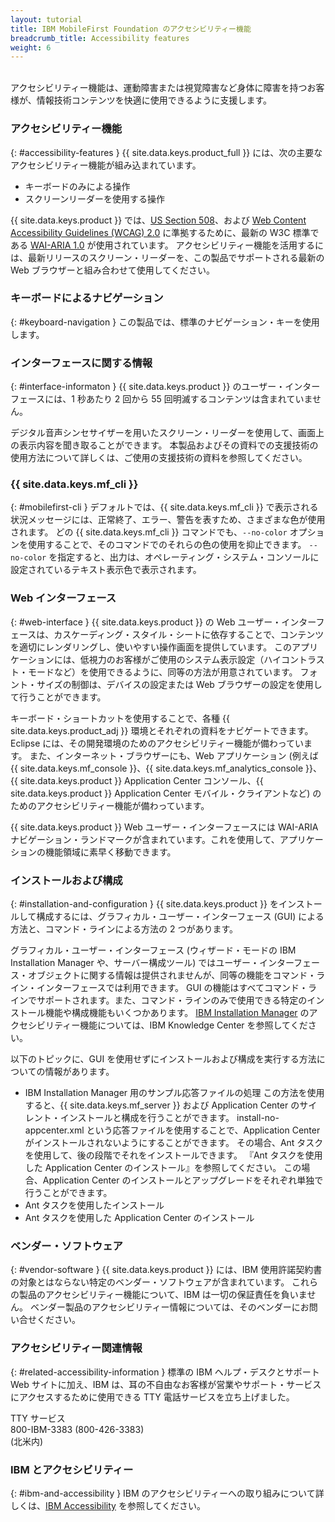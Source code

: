 ```yaml
---
layout: tutorial
title: IBM MobileFirst Foundation のアクセシビリティー機能
breadcrumb_title: Accessibility features
weight: 6
---
```

<!-- NLS_CHARSET=UTF-8 -->
<br/>
アクセシビリティー機能は、運動障害または視覚障害など身体に障害を持つお客様が、情報技術コンテンツを快適に使用できるように支援します。

### アクセシビリティー機能
{: #accessibility-features }
{{ site.data.keys.product_full }} には、次の主要なアクセシビリティー機能が組み込まれています。

* キーボードのみによる操作
* スクリーンリーダーを使用する操作

{{ site.data.keys.product }} では、[US Section 508](http://www.access-board.gov/guidelines-and-standards/communications-and-it/about-the-section-508-standards/section-508-standards)、および [Web Content Accessibility Guidelines (WCAG) 2.0](http://www.w3.org/TR/WCAG20/) に準拠するために、最新の W3C 標準である [WAI-ARIA 1.0](http://www.w3.org/TR/wai-aria/) が使用されています。 アクセシビリティー機能を活用するには、最新リリースのスクリーン・リーダーを、この製品でサポートされる最新の Web ブラウザーと組み合わせて使用してください。

### キーボードによるナビゲーション
{: #keyboard-navigation }
この製品では、標準のナビゲーション・キーを使用します。

### インターフェースに関する情報
{: #interface-informaton }
{{ site.data.keys.product }} のユーザー・インターフェースには、1 秒あたり 2 回から 55 回明滅するコンテンツは含まれていません。

デジタル音声シンセサイザーを用いたスクリーン・リーダーを使用して、画面上の表示内容を聞き取ることができます。 本製品およびその資料での支援技術の使用方法について詳しくは、ご使用の支援技術の資料を参照してください。

### {{ site.data.keys.mf_cli }}
{: #mobilefirst-cli }
デフォルトでは、{{ site.data.keys.mf_cli }} で表示される状況メッセージには、正常終了、エラー、警告を表すため、さまざまな色が使用されます。 どの {{ site.data.keys.mf_cli }} コマンドでも、`--no-color` オプションを使用することで、そのコマンドでのそれらの色の使用を抑止できます。 `--no-color` を指定すると、出力は、オペレーティング・システム・コンソールに設定されているテキスト表示色で表示されます。

### Web インターフェース 
{: #web-interface }
{{ site.data.keys.product }} の Web ユーザー・インターフェースは、カスケーディング・スタイル・シートに依存することで、コンテンツを適切にレンダリングし、使いやすい操作画面を提供しています。 このアプリケーションには、低視力のお客様がご使用のシステム表示設定（ハイコントラスト・モードなど）を使用できるように、同等の方法が用意されています。 フォント・サイズの制御は、デバイスの設定または Web ブラウザーの設定を使用して行うことができます。

キーボード・ショートカットを使用することで、各種 {{ site.data.keys.product_adj }} 環境とそれぞれの資料をナビゲートできます。 Eclipse には、その開発環境のためのアクセシビリティー機能が備わっています。 また、インターネット・ブラウザーにも、Web アプリケーション (例えば {{ site.data.keys.mf_console }}、{{ site.data.keys.mf_analytics_console }}、{{ site.data.keys.product }} Application Center コンソール、{{ site.data.keys.product }} Application Center モバイル・クライアントなど) のためのアクセシビリティー機能が備わっています。

{{ site.data.keys.product }} Web ユーザー・インターフェースには WAI-ARIA ナビゲーション・ランドマークが含まれています。これを使用して、アプリケーションの機能領域に素早く移動できます。

### インストールおよび構成
{: #installation-and-configuration }
{{ site.data.keys.product }} をインストールして構成するには、グラフィカル・ユーザー・インターフェース (GUI) による方法と、コマンド・ラインによる方法の 2 つがあります。

グラフィカル・ユーザー・インターフェース (ウィザード・モードの IBM Installation Manager や、サーバー構成ツール) ではユーザー・インターフェース・オブジェクトに関する情報は提供されませんが、同等の機能をコマンド・ライン・インターフェースでは利用できます。 GUI の機能はすべてコマンド・ラインでサポートされます。また、コマンド・ラインのみで使用できる特定のインストール機能や構成機能もいくつかあります。 [IBM Installation Manager](http://www.ibm.com/support/knowledgecenter/SSDV2W/im_family_welcome.html?lang=en&view=kc) のアクセシビリティー機能については、IBM Knowledge Center を参照してください。

以下のトピックに、GUI を使用せずにインストールおよび構成を実行する方法についての情報があります。

* IBM Installation Manager 用のサンプル応答ファイルの処理
この方法を使用すると、{{ site.data.keys.mf_server }} および Application Center のサイレント・インストールと構成を行うことができます。 install-no-appcenter.xml という応答ファイルを使用することで、Application Center がインストールされないようにすることができます。 その場合、Ant タスクを使用して、後の段階でそれをインストールできます。 『Ant タスクを使用した Application Center のインストール』を参照してください。 この場合、Application Center のインストールとアップグレードをそれぞれ単独で行うことができます。
* Ant タスクを使用したインストール
* Ant タスクを使用した Application Center のインストール

### ベンダー・ソフトウェア
{: #vendor-software }
{{ site.data.keys.product }} には、IBM 使用許諾契約書の対象とはならない特定のベンダー・ソフトウェアが含まれています。 これらの製品のアクセシビリティー機能について、IBM は一切の保証責任を負いません。 ベンダー製品のアクセシビリティー情報については、そのベンダーにお問い合せください。

### アクセシビリティー関連情報
{: #related-accessibility-information }
標準の IBM ヘルプ・デスクとサポート Web サイトに加え、IBM は、耳の不自由なお客様が営業やサポート・サービスにアクセスするために使用できる TTY 電話サービスを立ち上げました。

TTY サービス  
800-IBM-3383 (800-426-3383)  
(北米内)

### IBM とアクセシビリティー
{: #ibm-and-accessibility }
IBM のアクセシビリティーへの取り組みについて詳しくは、[IBM Accessibility](http://www.ibm.com/able) を参照してください。


